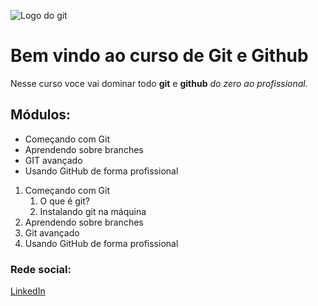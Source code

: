![Logo do git](https://git-scm.com/images/logos/downloads/Git-Icon-1788C.png)

# Bem vindo ao curso de Git e Github
Nesse curso voce vai dominar todo **git** e **github** _do zero ao profissional._

## Módulos:
* Começando com Git
* Aprendendo sobre branches 
* GIT avançado 
* Usando GitHub de forma profissional

1. Começando com Git
    1. O que é git?
    2. Instalando git na máquina
2. Aprendendo sobre branches
3. Git avançado
4. Usando GitHub de forma profissional


### Rede social:
[LinkedIn](https://www.linkedin.com/in/diegohcosta/)